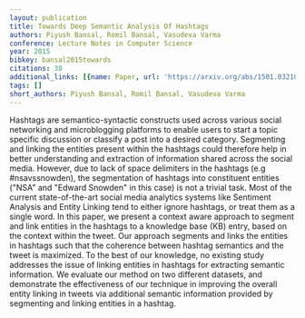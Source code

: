 ```yaml
---
layout: publication
title: Towards Deep Semantic Analysis Of Hashtags
authors: Piyush Bansal, Romil Bansal, Vasudeva Varma
conference: Lecture Notes in Computer Science
year: 2015
bibkey: bansal2015towards
citations: 38
additional_links: [{name: Paper, url: 'https://arxiv.org/abs/1501.03210'}]
tags: []
short_authors: Piyush Bansal, Romil Bansal, Vasudeva Varma
---
```

Hashtags are semantico-syntactic constructs used across various social
networking and microblogging platforms to enable users to start a topic
specific discussion or classify a post into a desired category. Segmenting and
linking the entities present within the hashtags could therefore help in better
understanding and extraction of information shared across the social media.
However, due to lack of space delimiters in the hashtags (e.g \#nsavssnowden),
the segmentation of hashtags into constituent entities ("NSA" and "Edward
Snowden" in this case) is not a trivial task. Most of the current
state-of-the-art social media analytics systems like Sentiment Analysis and
Entity Linking tend to either ignore hashtags, or treat them as a single word.
In this paper, we present a context aware approach to segment and link entities
in the hashtags to a knowledge base (KB) entry, based on the context within the
tweet. Our approach segments and links the entities in hashtags such that the
coherence between hashtag semantics and the tweet is maximized. To the best of
our knowledge, no existing study addresses the issue of linking entities in
hashtags for extracting semantic information. We evaluate our method on two
different datasets, and demonstrate the effectiveness of our technique in
improving the overall entity linking in tweets via additional semantic
information provided by segmenting and linking entities in a hashtag.